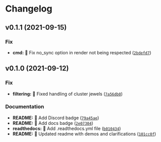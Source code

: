 # Changelog

<!--next-version-placeholder-->

## v0.1.1 (2021-09-15)
### Fix
* **cmd:** :bug: Fix no_sync option in render not being respected ([`2bdefd7`](https://github.com/darvid/wraeblast/commit/2bdefd77d03736618194661f41565e5f60a8587d))

## v0.1.0 (2021-09-12)
### Fix
* **filtering:** :bug: Fixed handling of cluster jewels ([`7a56db0`](https://github.com/darvid/wraeblast/commit/7a56db0501d7b2863e6163b46222b38abbf403b9))

### Documentation
* **README:** :pencil: Add Discord badge ([`79a45ae`](https://github.com/darvid/wraeblast/commit/79a45ae8664fcef01b2d442b43e22c0eb0394b79))
* **README:** :pencil: Add docs badge ([`2e07304`](https://github.com/darvid/wraeblast/commit/2e0730482f814b9dfd535a56a71f781a417e460a))
* **readthedocs:** :pencil: Add .readthedocs.yml file ([`b010434`](https://github.com/darvid/wraeblast/commit/b0104348aeb0db3171b448f13f608c2e25682de5))
* **README:** :pencil: Updated readme with demos and clarifications ([`101cc0f`](https://github.com/darvid/wraeblast/commit/101cc0f815d49cad4cbebd27a2e1fbdcba423e19))
